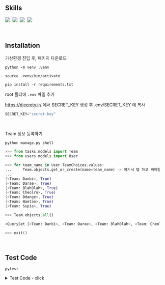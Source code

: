 
## Skills
<img src="https://img.shields.io/badge/Python-3776AB?style=flat&logo=Python&logoColor=white"/>&nbsp;
<img src="https://img.shields.io/badge/Django-092E20?style=flat&logo=django&logoColor=white"/>&nbsp;
<img src="https://img.shields.io/badge/SQLite-003B57?style=flat&logo=SQLite&logoColor=white"/>&nbsp;
<img src="https://img.shields.io/badge/Pytest-0A9EDC?style=flat&logo=SQLite&logoColor=white"/>

<br>

## Installation
가상환경 진입 후, 패키지 다운로드

```
python -m venv .venv

source .venv/bin/activate

pip install -r requirements.txt
```

root 폴더에 `.env` 파일 추가

https://djecrety.ir/ 에서 SECRET_KEY 생성 후 
.env/SECRET_KEY 에 복사

```py
SECRET_KEY="secret-key"
```

<br>

Team 정보 등록하기
```py
python manage.py shell

>>> from tasks.models import Team
>>> from users.models import User

>>> for team_name in User.TeamChoices.values:
...     Team.objects.get_or_create(name=team_name) -> 여기서 탭 하고 써야함
... 
(<Team: Danbi>, True)
(<Team: Darae>, True)
(<Team: BlahBlah>, True)
(<Team: Cheolro>, True)
(<Team: Ddange>, True)
(<Team: Haetae>, True)
(<Team: Supie>, True)

>>> Team.objects.all()

<QuerySet [<Team: Danbi>, <Team: Darae>, <Team: BlahBlah>, <Team: Cheolro>, <Team: Ddange>, <Team: Haetae>, <Team: Supie>]>

>>> exit()
```

<br>

## Test Code

```
pytest
```

<details>

<summary> Test Code - click </summary>

#### user test
```
pytest users/tests.py
```

#### board test
```
pytest tasks/tests.py
```

</details>

<br>
